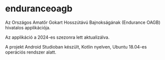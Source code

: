 # enduranceoagb
Az Országos Amatőr Gokart Hosszútávú Bajnokságának (Endurance OAGB) hivatalos applikációja.

Az applikáció a 2024-es szezonra lett aktualizálva.

A projekt Android Studioban készült, Kotlin nyelven, Ubuntu 18.04-es operációs rendszer alatt.
